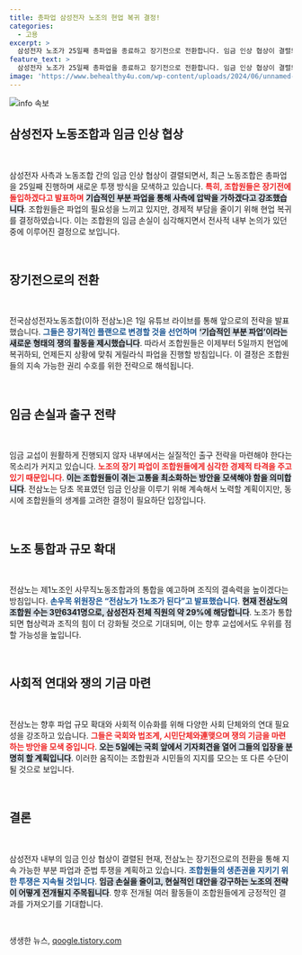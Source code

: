 ```yaml
---
title: 총파업 삼성전자 노조의 현업 복귀 결정!
categories:
  - 고용
excerpt: >
  삼성전자 노조가 25일째 총파업을 종료하고 장기전으로 전환합니다. 임금 인상 협상이 결렬되자 기습적인 게릴라식 파업을 예고하며 경제적 부담을 줄이기로 결정했습니다. 향후 대응 전략과 연대계획도 세우며 강력한 투쟁을 이어갈 방침입니다.
feature_text: >
  삼성전자 노조가 25일째 총파업을 종료하고 장기전으로 전환합니다. 임금 인상 협상이 결렬되자 기습적인 게릴라식 파업을 예고하며 경제적 부담을 줄이기로 결정했습니다. 향후 대응 전략과 연대계획도 세우며 강력한 투쟁을 이어갈 방침입니다.
image: 'https://www.behealthy4u.com/wp-content/uploads/2024/06/unnamed-file.png'
---
```


<p><img src="https://www.behealthy4u.com/wp-content/uploads/2024/06/unnamed-file.png" alt="info 속보" /></p>

<h2 data-ke-size="size26">삼성전자 노동조합과 임금 인상 협상</h2>

<p data-ke-size="size16">&nbsp;</p>

<p>삼성전자 사측과 노동조합 간의 임금 인상 협상이 결렬되면서, 최근 노동조합은 총파업을 25일째 진행하며 새로운 투쟁 방식을 모색하고 있습니다. <b><span style="color: #ee2323;">특히, 조합원들은 장기전에 돌입하겠다고 발표하며</span></b> <b><span style="background-color: #21538527;">기습적인 부분 파업을 통해 사측에 압박을 가하겠다고 강조했습니다</span></b>. 조합원들은 파업의 필요성을 느끼고 있지만, 경제적 부담을 줄이기 위해 현업 복귀를 결정하였습니다. 이는 조합원의 임금 손실이 심각해지면서 전사적 내부 논의가 있던 중에 이루어진 결정으로 보입니다. </p>

<p data-ke-size="size16">&nbsp;</p>

<h2 data-ke-size="size26">장기전으로의 전환</h2>

<p data-ke-size="size16">&nbsp;</p>

<p>전국삼성전자노동조합(이하 전삼노)은 1일 유튜브 라이브를 통해 앞으로의 전략을 발표했습니다. <b><span style="color: #1a5490;">그들은 장기적인 플랜으로 변경할 것을 선언하며</span></b> <b><span style="background-color: #21538527;">‘기습적인 부분 파업’이라는 새로운 형태의 쟁의 활동을 제시했습니다</span></b>. 따라서 조합원들은 이제부터 5일까지 현업에 복귀하되, 언제든지 상황에 맞춰 게릴라식 파업을 진행할 방침입니다. 이 결정은 조합원들의 지속 가능한 권리 수호를 위한 전략으로 해석됩니다.</p>

<p data-ke-size="size16">&nbsp;</p>

<h2 data-ke-size="size26">임금 손실과 출구 전략</h2>

<p data-ke-size="size16">&nbsp;</p>

<p>임금 교섭이 원활하게 진행되지 않자 내부에서는 실질적인 출구 전략을 마련해야 한다는 목소리가 커지고 있습니다. <b><span style="color: #ee2323;">노조의 장기 파업이 조합원들에게 심각한 경제적 타격을 주고 있기 때문입니다</span></b>. <b><span style="background-color: #21538527;">이는 조합원들이 겪는 고통을 최소화하는 방안을 모색해야 함을 의미합니다</span></b>. 전삼노는 당초 목표였던 임금 인상을 이루기 위해 계속해서 노력할 계획이지만, 동시에 조합원들의 생계를 고려한 결정이 필요하단 입장입니다.</p>

<p data-ke-size="size16">&nbsp;</p>

<h2 data-ke-size="size26">노조 통합과 규모 확대</h2>

<p data-ke-size="size16">&nbsp;</p>

<p>전삼노는 제1노조인 사무직노동조합과의 통합을 예고하며 조직의 결속력을 높이겠다는 방침입니다. <b><span style="color: #1a5490;">손우목 위원장은 “전삼노가 1노조가 된다”고 발표했습니다</span></b>. <b><span style="background-color: #21538527;">현재 전삼노의 조합원 수는 3만6341명으로, 삼성전자 전체 직원의 약 29%에 해당합니다</span></b>. 노조가 통합되면 협상력과 조직의 힘이 더 강화될 것으로 기대되며, 이는 향후 교섭에서도 우위를 점할 가능성을 높입니다.</p>

<p data-ke-size="size16">&nbsp;</p>

<h2 data-ke-size="size26">사회적 연대와 쟁의 기금 마련</h2>

<p data-ke-size="size16">&nbsp;</p>

<p>전삼노는 향후 파업 규모 확대와 사회적 이슈화를 위해 다양한 사회 단체와의 연대 필요성을 강조하고 있습니다. <b><span style="color: #ee2323;">그들은 국회와 법조계, 시민단체와連맺으며 쟁의 기금을 마련하는 방안을 모색 중입니다</span></b>. <b><span style="background-color: #21538527;">오는 5일에는 국회 앞에서 기자회견을 열어 그들의 입장을 분명히 할 계획입니다</span></b>. 이러한 움직이는 조합원과 시민들의 지지를 모으는 또 다른 수단이 될 것으로 보입니다.</p>

<p data-ke-size="size16">&nbsp;</p>

<h2 data-ke-size="size26">결론</h2>

<p data-ke-size="size16">&nbsp;</p>

<p>삼성전자 내부의 임금 인상 협상이 결렬된 현재, 전삼노는 장기전으로의 전환을 통해 지속 가능한 부분 파업과 준법 투쟁을 계획하고 있습니다. <b><span style="color: #1a5490;">조합원들의 생존권을 지키기 위한 투쟁은 지속될 것입니다</span></b>. <b><span style="background-color: #21538527;">임금 손실을 줄이고, 현실적인 대안을 강구하는 노조의 전략이 어떻게 전개될지 주목됩니다</span></b>. 향후 전개될 여러 활동들이 조합원들에게 긍정적인 결과를 가져오기를 기대합니다.</p>

<p data-ke-size="size16">&nbsp;</p>
생생한 뉴스, <a href="https://qoogle.tistory.com" rel="dofollow">qoogle.tistory.com</a>


